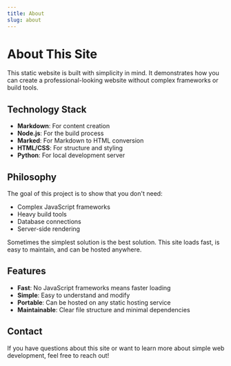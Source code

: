 ```yaml
---
title: About
slug: about
---
```


# About This Site

This static website is built with simplicity in mind. It demonstrates how you can create a professional-looking website without complex frameworks or build tools.

## Technology Stack

- **Markdown**: For content creation
- **Node.js**: For the build process
- **Marked**: For Markdown to HTML conversion
- **HTML/CSS**: For structure and styling
- **Python**: For local development server

## Philosophy

The goal of this project is to show that you don't need:

- Complex JavaScript frameworks
- Heavy build tools
- Database connections
- Server-side rendering

Sometimes the simplest solution is the best solution. This site loads fast, is easy to maintain, and can be hosted anywhere.

## Features

- **Fast**: No JavaScript frameworks means faster loading
- **Simple**: Easy to understand and modify
- **Portable**: Can be hosted on any static hosting service
- **Maintainable**: Clear file structure and minimal dependencies

## Contact

If you have questions about this site or want to learn more about simple web development, feel free to reach out!
